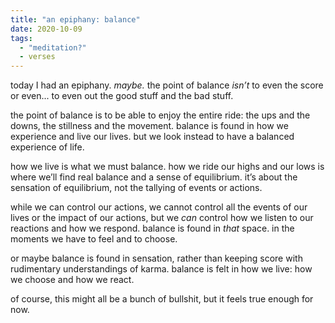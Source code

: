 ```yaml
---
title: "an epiphany: balance"
date: 2020-10-09
tags:
  - "meditation?"
  - verses
---
```


today I had an epiphany. <em>maybe.</em>
the point of balance <em>isn’t</em> to even the score or even...
to even out the good stuff and the bad stuff.

<!-- excerpt -->

<div class="poem">

the point of balance is to be able to enjoy the entire ride:
the ups and the downs, the stillness and the movement.
balance is found in how we experience and live our lives.
but we look instead to have a balanced experience of life.

how we live is what we must balance.
how we ride our highs and our lows
is where we’ll find real balance and a sense of equilibrium.
it’s about the sensation of equilibrium,
not the tallying of events or actions.

while we can control our actions,
we cannot control all the events of our lives
or the impact of our actions,
but we *can* control how we listen to our reactions
and how we respond.
balance is found in *that* space.
in the moments we have to feel and to choose.

or maybe balance is found in sensation,
rather than keeping score
with rudimentary understandings of karma.
balance is felt in how we live:
how we choose and how we react.

of course, this might all be a bunch of bullshit,
but it feels true enough for now.

</div>